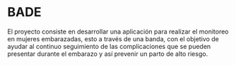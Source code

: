 # BADE
El proyecto consiste en desarrollar una aplicación para realizar el monitoreo en mujeres embarazadas, esto a través de una banda, con el objetivo de ayudar al continuo seguimiento de las complicaciones que se pueden presentar durante el embarazo y así prevenir un parto de alto riesgo.
